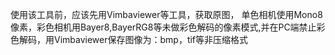 使用该工具前，应该先用Vimbaviewer等工具，获取原图， 单色相机使用Mono8像素，彩色相机用Bayer8,BayerRG8等未做彩色解码的像素模式,并在PC端禁止彩色解码，用Vimbaviewer保存图像为：bmp，tif等非压缩格式
